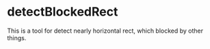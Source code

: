 # detectBlockedRect
 This is a tool for detect nearly horizontal rect, which blocked by other things. 
